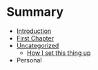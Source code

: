 # Summary

* [Introduction](README.md)
* [First Chapter](chapter1.md)
* [Uncategorized](uncategorized/README.md)
   * [How I set this thing up](uncategorized/how_i_set_this_thing_up.md)
* Personal

